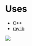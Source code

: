 # Uses
* C++
* [raylib](https://www.raylib.com/)

<img src="https://github.com/pepega90/plants_vs_zombie_clone/blob/main/preview.gif" />
